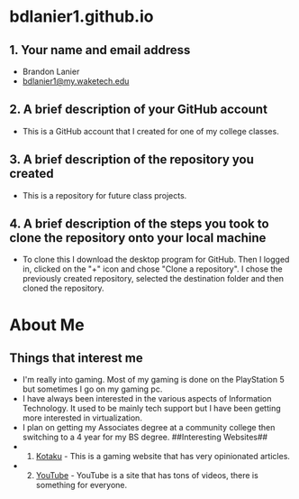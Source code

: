 # bdlanier1.github.io

## 1.  Your name and email address
* Brandon Lanier 
* bdlanier1@my.waketech.edu

## 2.  A brief description of your GitHub account
* This is a GitHub account that I created for one of my college classes.

## 3.  A brief description of the repository you created
* This is a repository for future class projects.

## 4.  A brief description of the steps you took to clone the repository onto your local machine
* To clone this I download the desktop program for GitHub.  Then I logged in, clicked on the "+" icon and chose "Clone a repository".  I chose the previously created repository, selected the destination folder and then cloned the repository. 

# About Me
## Things that interest me
* I'm really into gaming.  Most of my gaming is done on the PlayStation 5 but sometimes I go on my gaming pc.
* I have always been interested in the various aspects of Information Technology.  It used to be mainly tech support but I have been getting more interested in virtualization.
* I plan on getting my Associates degree at a community college then switching to a 4 year for my BS degree.
##Interesting Websites##
* 1.  [Kotaku](www.kotaku.com) - This is a gaming website that has very opinionated articles.
* 2.  [YouTube](www.youtube.com) - YouTube is a site that has tons of videos, there is something for everyone.


